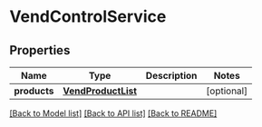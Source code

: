 # VendControlService

## Properties
Name | Type | Description | Notes
------------ | ------------- | ------------- | -------------
**products** | [**VendProductList**](VendProductList.md) |  | [optional] 

[[Back to Model list]](../README.md#documentation-for-models) [[Back to API list]](../README.md#documentation-for-api-endpoints) [[Back to README]](../README.md)


